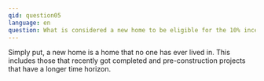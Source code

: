 ```yaml
---
qid: question05
language: en
question: What is considered a new home to be eligible for the 10% incentive?
---
```

<p>Simply put, a new home is a home that no one has ever lived in. This includes those that recently got completed and pre-construction projects that have a longer time horizon.</p>
